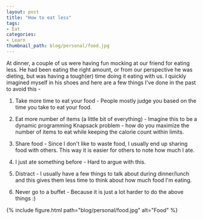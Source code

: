 ```yaml
---
layout: post
title: "How to eat less"
tags:
- Eat
categories:
- Learn
thumbnail_path: blog/personal/food.jpg
---
```


At dinner, a couple of us were having fun mocking at our friend for eating less. He had been eating the right amount, or from our perspective he was dieting, but was having a tough(er) time doing it eating with us. I quickly imagined myself in his shoes and here are a few things I've done in the past to avoid this - 

1. Take more time to eat your food - People mostly judge you based on the time you take to eat your food. 

2. Eat more number of items (a little bit of everything) - Imagine this to be a dynamic programming Knapsack problem - how do you maximize the number of items to eat while keeping the calorie count within limits.

3. Share food - Since I don't like to waste food, I usually end up sharing food with others. This way it is easier for others to note how much I ate. 

4. I just ate something before - Hard to argue with this.

5. Distract - I usually have a few things to talk about during dinner/lunch and this gives them less time to think about how much food I'm eating.

6. Never go to a buffet - Because it is just a lot harder to do the above things :)

{% include figure.html path="blog/personal/food.jpg" alt="Food" %}